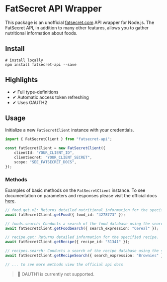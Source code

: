 # FatSecret API Wrapper

This package is an unofficial [fatsecret.com](https://platform.fatsecret.com/api/) API wrapper for Node.js. The FatSecret API, in addition to many other features, allows you to gather nutritional information about foods.

## Install

```shell
# install locally
npm install fatsecret-api --save
```

## Highlights

-   ✔ Full type-definitions
-   ✔ Automatic access token refreshing
-   ✔ Uses OAUTH2

## Usage

Initialize a new `FatSecretClient` instance with your credentials.

```ts
import { FatSecretClient } from "fatsecret-api";

const fatSecretClient = new FatSecretClient({
    clientId: "YOUR_CLIENT_ID",
    clientSecret: "YOUR_CLIENT_SECRET",
    scope: "SEE_FATSECRET_DOCS",
});
```

### Methods

Examples of basic methods on the `FatSecretClient` instance. To see documentation on parameters and responses please visit the official docs [here](https://platform.fatsecret.com/api/Default.aspx?screen=rapiref2).

```ts
// food.get.v2: Returns detailed nutritional information for the specified food.
await fatSecretClient.getFood({ food_id: "4278773" });

// foods.search: Conducts a search of the food database using the search expression specified.
await fatSecretClient.getFoodSearch({ search_expression: "Cereal" });

// recipe.get: Returns detailed information for the specified recipe.
await fatSecretClient.getRecipe({ recipe_id: "31341" });

// recipes.search: Conducts a search of the recipe database using the search expression specified.
await fatSecretClient.getRecipeSearch({ search_expression: "Brownies" });

// ... to see more methods view the official api docs
```

> 📌 OAUTH1 is currently not supported.
